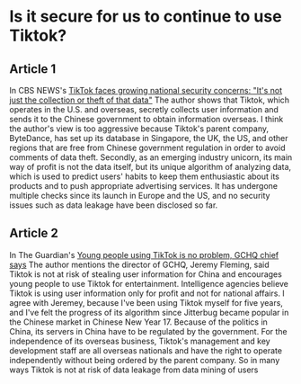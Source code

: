 # Is it secure for us to continue to use Tiktok? 
## Article 1
In CBS NEWS's [TikTok faces growing national security concerns: "It's not just the collection or theft of that data"](https://www.cbsnews.com/news/tiktok-security-concerns-china-data/)
The author shows that Tiktok, which operates in the U.S. and overseas, secretly collects user information and sends it to the Chinese government to obtain information overseas. I think the author's view is too aggressive because Tiktok's parent company, ByteDance, has set up its database in Singapore, the UK, the US, and other regions that are free from Chinese government regulation in order to avoid comments of data theft. Secondly, as an emerging industry unicorn, its main way of profit is not the data itself, but its unique algorithm of analyzing data, which is used to predict users' habits to keep them enthusiastic about its products and to push appropriate advertising services. It has undergone multiple checks since its launch in Europe and the US, and no security issues such as data leakage have been disclosed so far.
## Article 2
In The Guardian's [Young people using TikTok is no problem, GCHQ chief says](https://www.theguardian.com/technology/2022/oct/11/tiktok-young-people-gchq-chief-jeremy-fleming)
The author mentions the director of GCHQ, Jeremy Fleming, said Tiktok is not at risk of stealing user information for China and encourages young people to use Tiktok for entertainment. Intelligence agencies believe Tiktok is using user information only for profit and not for national affairs. I agree with Jeremey, because I've been using Tiktok myself for five years, and I've felt the progress of its algorithm since Jitterbug became popular in the Chinese market in Chinese New Year 17. Because of the politics in China, its servers in China have to be regulated by the government. For the independence of its overseas business, Tiktok's management and key development staff are all overseas nationals and have the right to operate independently without being ordered by the parent company. So in many ways Tiktok is not at risk of data leakage from data mining of users

